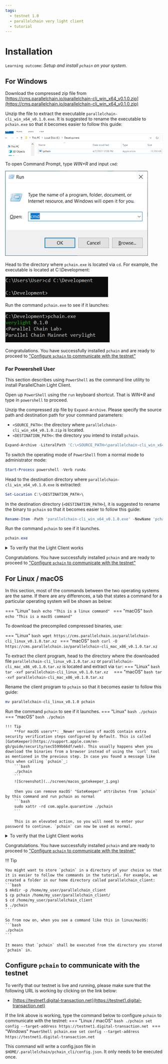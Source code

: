 ```yaml
---
tags:
  - testnet 1.0
  - parallelchain very light client
  - tutorial
---
```


# Installation

`Learning outcome`: _Setup and install `pchain` on your system._

## For Windows 

Download the compressed zip file from [https://cms.parallelchain.io/parallelchain-cli_win_x64_v0.1.0.zip](https://cms.parallelchain.io/parallelchain-cli_win_x64_v0.1.0.zip)

Unzip the file to extract the executable `parallelchain-cli_win_x64_v0.1.0.exe`. It is suggested to rename the executable to `pchain.exe` so that it becomes easier to follow this guide:

![Screenshot](../screen/win_install_1.png)

To open Command Prompt, type *WIN+R* and input `cmd`:

![Screenshot](../screen/win_install_2.png)

Head to the directory where `pchain.exe` is located via `cd`. For example, the executable is located at C:\Development:

![Screenshot](../screen/win_install_3.png)

Run the command `pchain.exe` to see if it launches:

![Screenshot](../screen/win_install_4.png)

Congratulations. You have successfully installed `pchain` and are ready to proceed to ["Configure `pchain` to communicate with the testnet"](#configure-pchain-to-communicate-with-the-testnet)

### For Powershell User

This section describes using `PowerShell` as the command line utility to install ParallelChain Light Client. 

Open up `PowerShell` using the `run` keyboard shortcut. That is *WIN+R* and type in `powershell` to proceed. 

Unzip the compressed zip file by `Expand-Archive`. Please specify the source path and destination path for your command parameters:

-  `<SOURCE_PATH>`: the directory where `parallelchain-cli_win_x64_v0.1.0.zip` is located.
-  `<DESTINATION_PATH>`: the directory you intend to install `pchain`. 

```PowerShell
Expand-Archive -LiteralPath 'C:\<SOURCE_PATH>\parallelchain-cli_win_x64_v0.1.0.zip' -DestinationPath 'C:\<DESTINATION_PATH>\parallelchain-cli_win_x64_v0.1.0.exe'
```

To switch the operating mode of `PowerShell` from a normal mode to administrator mode:
```PowerShell
Start-Process powershell -Verb runAs
```

Head to the destination directory where `parallelchain-cli_win_x64_v0.1.0.exe` is extracted:
```PowerShell
Set-Location C:\<DESTINATION_PATH>\
```

In the destination directory (`<DESTINATION_PATH>`), it is suggested to rename the binary to `pchain` so that it becomes easier to follow this guide:
```PowerShell
Rename-Item -Path 'parallelchain-cli_win_x64_v0.1.0.exe' -NewName 'pchain.exe'
```

Run the command `pchain` to see if it launches.
```PowerShell
pchain.exe
```
<details>
  <summary>To verify that the Light Client works</summary>
    pchain is now an executable from anywhere on your system
    ```bash
    verylight 0.1.0
    <Parallel Chain Lab>
    Parallel Chain Mainnet verylight
    ```
</details>

Congratulations. You have successfully installed `pchain` and are ready to proceed to ["Configure `pchain` to communicate with the testnet"](#configure-pchain-to-communicate-with-the-testnet)

## For Linux / macOS

In this section, most of the commands between the two operating systems are the same. If there are any differences, a
tab that states a command for a particular operating system will be shown as below:

=== "Linux"
    ```bash
    echo "This is a linux command"
    ```
=== "macOS"
    ```bash
    echo "This is a macOS command"
    ```

To download the precompiled compressed binaries, use:

=== "Linux"
    ```bash
    wget https://cms.parallelchain.io/parallelchain-cli_linux_v0.1.0.tar.xz
    ```
=== "macOS"
    ```bash
    curl -O https://cms.parallelchain.io/parallelchain-cli_mac_x86_v0.1.0.tar.xz
    ```

To extract the client program, head to the directory where the downloaded file `parallelchain-cli_linux_v0.1.0.tar.xz` or  `parallelchain-cli_mac_x86_v0.1.0.tar.xz` is located and extract via `tar`:
=== "Linux"
    ```bash
    tar -xvf parallelchain-cli_linux_v0.1.0.tar.xz 
    ```
=== "macOS"
    ```bash
    tar -xvf parallelchain-cli_mac_x86_v0.1.0.tar.xz
    ```

Rename the client program to `pchain` so that it becomes easier to follow this guide:
```bash
mv parallelchain-cli_linux_v0.1.0 pchain
```

Run the command `pchain` to see if it launches.
=== "Linux"
    ```bash
    ./pchain
    ```
=== "macOS"
    ```bash
    ./pchain
    ```

    !!! Tip
        **For macOS users**: _Newer versions of macOS contain extra security verification steps configured by default. This is called [GateKeeper](https://support.apple.com/en-gb/guide/security/sec5599b66df/web). This usually happens when you download the binaries from a browser instead of using the `curl` tool as mentioned in the previous step. In case you found a message like this when calling `pchain`_:
        ```bash
        ./pchain
        ```
        ![Screenshot](../screen/macos_gatekeeper_1.png)

        then you can remove macOS' "GateKeeper" attributes from `pchain` by this command and run pchain as normal
        ```bash
        sudo xattr -rd com.apple.quarantine ./pchain
        ```

        This is an elevated action, so you will need to enter your password to continue. `pchain` can now be used as normal.

<details>
  <summary>To verify that the Light Client works</summary>
    ```bash
    verylight 0.1.0
    <Parallel Chain Lab>
    Parallel Chain Mainnet verylight
    ```
</details>

Congratulations. You have successfully installed `pchain` and are ready to proceed to ["Configure `pchain` to communicate with the testnet"](#configure-pchain-to-communicate-with-the-testnet)

!!! Tip

    You might want to store `pchain` in a directory of your choice so that it is easier to follow the commands in the tutorial. For example, we created a folder in our home directory called parallelchain_client:
    ```bash
    $ mkdir -p /home/my_user/parallelchain_client
    $ cp pchain /home/my_user/parallelchain_client/
    $ cd /home/my_user/parallelchain_client
    $ ./pchain
    ```

    So from now on, when you see a command like this in linux/macOS:
    ```bash
    ./pchain
    ```

    It means that `pchain` shall be executed from the directory you stored `pchain` in.


## Configure `pchain` to communicate with the testnet

To verify that our testnet is live and running, please make sure that the following URL is working by clicking on the link below:

* [https://testnet1.digital-transaction.net](https://testnet1.digital-transaction.net) 


If the link above is working, type the command below to configure `pchain` to communicate with the testnet:
=== "Linux / macOS"
    ```bash
    ./pchain set config --target-address https://testnet1.digital-transaction.net
    ```
=== "Windows"
    ```PowerShell
    pchain.exe set config --target-address https://testnet1.digital-transaction.net
    ```

This command will write a config.json file in `$HOME/.parallelchain/pchain_cli/config.json`. It only needs to be executed once.